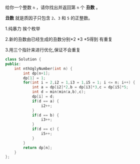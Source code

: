 给你一个整数 `n` ，请你找出并返回第 `n` 个 **丑数** 。

**丑数** 就是质因子只包含 `2`、`3` 和 `5` 的正整数。

1.纯暴力 挨个枚举

2.新的丑数由已经生成的丑数分别*2 *3 *5得到
有重复

3.用三个指针来进行优化,保证不会重复

```cpp
class Solution {
public:
    int nthUglyNumber(int n) {
        int dp[n+1];
        dp[1] = 1;
        for(int i = 2,i2 = 1,i3 = 1,i5 = 1; i <= n; i++) {
            int a = dp[i2]*2,b = dp[i3]*3,c = dp[i5]*5;
            int d = min(min(a,b),c);
            dp[i] = d;
            if(d == a) {
                i2++;
            }
            if(d == b) {
                i3++;
            }
            if(d == c) {
                i5++;
            }
        }
        return dp[n];
    }
};
```